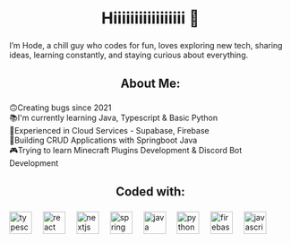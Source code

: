 <h1 align="center">Hiiiiiiiiiiiiiiiii 👋</h1>

###

<p align="left">I’m Hode, a chill guy who codes for fun, loves exploring new tech, sharing ideas, learning constantly, and staying curious about everything.</p>

###

<h2 align="center">About Me:</h2>

###

<p align="left">🙃Creating bugs since 2021 <br>📚I'm currently learning Java, Typescript & Basic Python<br>💎Experienced in Cloud Services - Supabase, Firebase<br>🔮Building CRUD Applications with Springboot Java<br>🎮Trying to learn Minecraft Plugins Development & Discord Bot Development</p>

###

<h2 align="center">Coded with:</h2>

###

<div align="left">
  <img src="https://cdn.jsdelivr.net/gh/devicons/devicon/icons/typescript/typescript-original.svg" height="40" alt="typescript logo"  />
  <img width="12" />
  <img src="https://cdn.jsdelivr.net/gh/devicons/devicon/icons/react/react-original.svg" height="40" alt="react logo"  />
  <img width="12" />
  <img src="https://cdn.jsdelivr.net/gh/devicons/devicon/icons/nextjs/nextjs-original.svg" height="40" alt="nextjs logo"  />
  <img width="12" />
  <img src="https://cdn.jsdelivr.net/gh/devicons/devicon/icons/spring/spring-original.svg" height="40" alt="spring logo"  />
  <img width="12" />
  <img src="https://skillicons.dev/icons?i=java" height="40" alt="java logo"  />
  <img width="12" />
  <img src="https://cdn.jsdelivr.net/gh/devicons/devicon/icons/python/python-original.svg" height="40" alt="python logo"  />
  <img width="12" />
  <img src="https://cdn.jsdelivr.net/gh/devicons/devicon/icons/firebase/firebase-plain.svg" height="40" alt="firebase logo"  />
  <img width="12" />
  <img src="https://cdn.jsdelivr.net/gh/devicons/devicon/icons/javascript/javascript-original.svg" height="40" alt="javascript logo"  />
</div>

###
